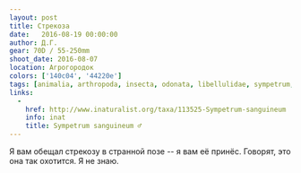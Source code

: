 ```yaml
---
layout: post
title: Стрекоза
date:   2016-08-19 00:00:00
author: Д.Г.
gear: 70D / 55-250mm
shoot_date: 2016-08-07
location: Агрогородок
colors: ['140c04', '44220e']
tags: [animalia, arthropoda, insecta, odonata, libellulidae, sympetrum, sympetrum sanguineum]
links:
  -
    href: http://www.inaturalist.org/taxa/113525-Sympetrum-sanguineum
    info: inat
    title: Sympetrum sanguineum ♂
---
```


Я вам обещал стрекозу в странной позе -- я вам её принёс. Говорят, это она так охотится. Я не знаю.
